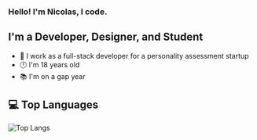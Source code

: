 ### Hello! I'm Nicolas, I code.

## I'm a Developer, Designer, and Student
- 🤖 I work as a full-stack developer for a personality assessment startup
- 🕛 I'm 18 years old
- 📚 I'm on a gap year

## 💻 Top Languages

![Top Langs](https://github-readme-stats.vercel.app/api/top-langs/?username=Nicolas-Gatien&layout=compact&size_weight=0.0&count_weight=1.0&hide=shaderlab,hlsl,css,html,dockerfile)
